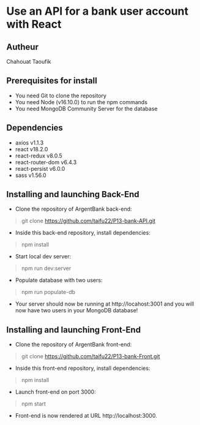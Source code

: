 # Use an API for a bank user account with React

## Autheur

Chahouat Taoufik

## Prerequisites for install

- You need Git to clone the repository
- You need Node (v16.10.0) to run the npm commands
- You need MongoDB Community Server for the database

## Dependencies

- axios v1.1.3
- react v18.2.0
- react-redux v8.0.5
- react-router-dom v6.4.3
- react-persist v6.0.0
- sass v1.56.0

## Installing and launching Back-End

- Clone the repository of ArgentBank back-end:
> git clone https://github.com/taifu22/P13-bank-API.git

- Inside this back-end repository, install dependencies:
> npm install

- Start local dev server:
> npm run dev:server

- Populate database with two users:
> npm run populate-db

- Your server should now be running at http://locahost:3001 and you will now have two users in your MongoDB database!

## Installing and launching Front-End

- Clone the repository of ArgentBank front-end:
> git clone https://github.com/taifu22/P13-bank-Front.git

- Inside this front-end repository, install dependencies:
> npm install

- Launch front-end on port 3000:
> npm start

- Front-end is now rendered at URL http://localhost:3000.
